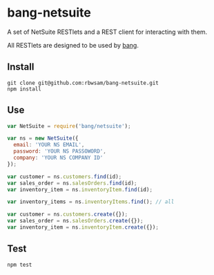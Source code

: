# bang-netsuite

A set of NetSuite RESTlets and a REST client for interacting with them. 

All RESTlets are designed to be used by [bang](https://github.com/rbwsam/bang).


## Install

```
git clone git@github.com:rbwsam/bang-netsuite.git
npm install
```

## Use

```javascript
var NetSuite = require('bang/netsuite');

var ns = new NetSuite({
  email: 'YOUR NS EMAIL',
  password: 'YOUR NS PASSOWORD',
  company: 'YOUR NS COMPANY ID'
});

var customer = ns.customers.find(id);
var sales_order = ns.salesOrders.find(id);
var inventory_item = ns.inventoryItem.find(id);

var inventory_items = ns.inventoryItems.find(); // all

var customer = ns.customers.create({});
var sales_order = ns.salesOrders.create({});
var inventory_item = ns.inventoryItem.create({});
```

## Test

```npm test```